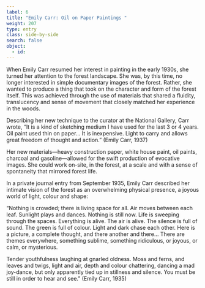 ```yaml
---
label: 6
title: "Emily Carr: Oil on Paper Paintings "
weight: 207
type: entry
class: side-by-side
search: false
object:
  - id:
---
```

When Emily Carr resumed her interest in painting in the early 1930s, she turned her attention to the forest landscape. She was, by this time, no longer interested in simple documentary images of the forest. Rather, she wanted to produce a thing that took on the character and form of the forest itself. This was achieved through the use of materials that shared a fluidity, translucency and sense of movement that closely matched her experience in the woods.

Describing her new technique to the curator at the National Gallery, Carr wrote, “It is a kind of sketching medium I have used for the last 3 or 4 years. Oil paint used thin on paper… It is inexpensive. Light to carry and allows great freedom of thought and action.” (Emily Carr, 1937)

Her new materials—heavy construction paper, white house paint, oil paints, charcoal and gasoline—allowed for the swift production of evocative images. She could work on-site, in the forest, at a scale and with a sense of spontaneity that mirrored forest life.

In a private journal entry from September 1935, Emily Carr described her intimate vision of the forest as an overwhelming physical presence, a joyous world of light, colour and shape:

“Nothing is crowded; there is living space for all. Air moves between each leaf. Sunlight plays and dances. Nothing is still now. Life is sweeping through the spaces. Everything is alive. The air is alive. The silence is full of sound. The green is full of colour. Light and dark chase each other. Here is a picture, a complete thought, and there another and there… There are themes everywhere, something sublime, something ridiculous, or joyous, or calm, or mysterious.

Tender youthfulness laughing at gnarled oldness. Moss and ferns, and leaves and twigs, light and air, depth and colour chattering, dancing a mad joy-dance, but only apparently tied up in stillness and silence. You must be still in order to hear and see.” (Emily Carr, 1935)
